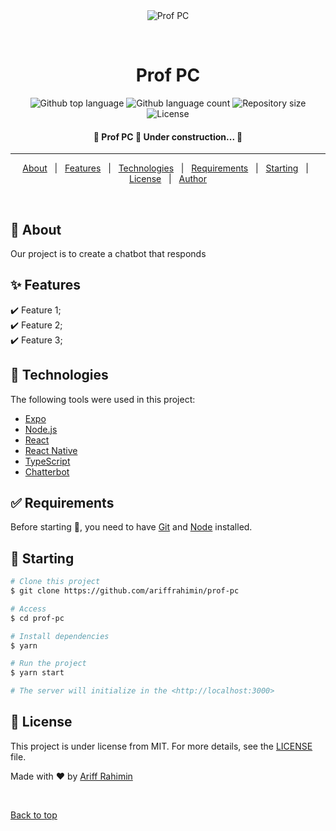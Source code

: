 <div align="center" id="top"> 
  <img src="./.github/logo.jfif" alt="Prof PC" />

&#xa0;

  <!-- <a href="https://profpc.netlify.app">Demo</a> -->
</div>

<h1 align="center">Prof PC</h1>

<p align="center">
  <img alt="Github top language" src="https://img.shields.io/github/languages/top/ariffrahimin/prof-pc?color=56BEB8">

  <img alt="Github language count" src="https://img.shields.io/github/languages/count/ariffrahimin/prof-pc?color=56BEB8">

  <img alt="Repository size" src="https://img.shields.io/github/repo-size/ariffrahimin/prof-pc?color=56BEB8">

  <img alt="License" src="https://img.shields.io/github/license/ariffrahimin/prof-pc?color=56BEB8">

  <!-- <img alt="Github issues" src="https://img.shields.io/github/issues/{{YOUR_GITHUB_USERNAME}}/prof-pc?color=56BEB8" /> -->

  <!-- <img alt="Github forks" src="https://img.shields.io/github/forks/{{YOUR_GITHUB_USERNAME}}/prof-pc?color=56BEB8" /> -->

  <!-- <img alt="Github stars" src="https://img.shields.io/github/stars/{{YOUR_GITHUB_USERNAME}}/prof-pc?color=56BEB8" /> -->
</p>

<!-- Status -->

 <h4 align="center">
	🚧  Prof PC 🚀 Under construction...  🚧
</h4>

<hr>

<p align="center">
  <a href="#dart-about">About</a> &#xa0; | &#xa0; 
  <a href="#sparkles-features">Features</a> &#xa0; | &#xa0;
  <a href="#rocket-technologies">Technologies</a> &#xa0; | &#xa0;
  <a href="#white_check_mark-requirements">Requirements</a> &#xa0; | &#xa0;
  <a href="#checkered_flag-starting">Starting</a> &#xa0; | &#xa0;
  <a href="#memo-license">License</a> &#xa0; | &#xa0;
  <a href="https://github.com/ariffrahimin" target="_blank">Author</a>
</p>

<br>

## :dart: About

Our project is to create a chatbot that responds

## :sparkles: Features

:heavy_check_mark: Feature 1;\
:heavy_check_mark: Feature 2;\
:heavy_check_mark: Feature 3;

## :rocket: Technologies

The following tools were used in this project:

- [Expo](https://expo.io/)
- [Node.js](https://nodejs.org/en/)
- [React](https://pt-br.reactjs.org/)
- [React Native](https://reactnative.dev/)
- [TypeScript](https://www.typescriptlang.org/)
- [Chatterbot](https://chatterbot.readthedocs.io/)

## :white_check_mark: Requirements

Before starting :checkered_flag:, you need to have [Git](https://git-scm.com) and [Node](https://nodejs.org/en/) installed.

## :checkered_flag: Starting

```bash
# Clone this project
$ git clone https://github.com/ariffrahimin/prof-pc

# Access
$ cd prof-pc

# Install dependencies
$ yarn

# Run the project
$ yarn start

# The server will initialize in the <http://localhost:3000>
```

## :memo: License

This project is under license from MIT. For more details, see the [LICENSE](LICENSE.md) file.

Made with :heart: by <a href="https://github.com/ariffrahimin" target="_blank">Ariff Rahimin</a>

&#xa0;

<a href="#top">Back to top</a>
